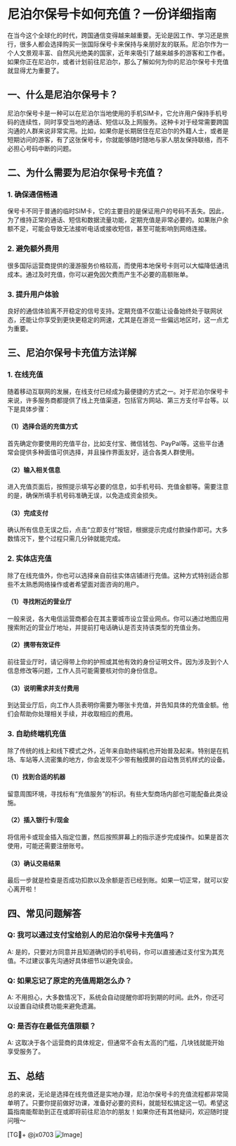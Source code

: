 # 尼泊尔保号卡如何充值？一份详细指南

在当今这个全球化的时代，跨国通信变得越来越重要。无论是因工作、学习还是旅行，很多人都会选择购买一张国际保号卡来保持与亲朋好友的联系。尼泊尔作为一个人文景观丰富、自然风光绝美的国家，近年来吸引了越来越多的游客和工作者。如果你正在尼泊尔，或者计划前往尼泊尔，那么了解如何为你的尼泊尔保号卡充值就显得尤为重要了。

## 一、什么是尼泊尔保号卡？

尼泊尔保号卡是一种可以在尼泊尔当地使用的手机SIM卡，它允许用户保持手机号码的连续性，同时享受当地的通话、短信以及上网服务。这种卡对于经常需要跨国沟通的人群来说非常实用。比如，如果你是长期居住在尼泊尔的外籍人士，或者是短期访问的游客，有了这张保号卡，你就能够随时随地与家人朋友保持联络，而不必担心号码中断的问题。

## 二、为什么需要为尼泊尔保号卡充值？

### 1. 确保通信畅通
保号卡不同于普通的临时SIM卡，它的主要目的是保证用户的号码不丢失。因此，为了维持正常的通话、短信和数据流量功能，定期充值是非常必要的。如果账户余额不足，可能会导致无法接听电话或接收短信，甚至可能影响到网络连接。

### 2. 避免额外费用
很多国际运营商提供的漫游服务价格较高，而使用本地保号卡则可以大幅降低通讯成本。通过及时充值，你可以避免因欠费而产生不必要的高额账单。

### 3. 提升用户体验
良好的通信体验离不开稳定的信号支持。定期充值不仅能让设备始终处于联网状态，还能让你享受到更快更稳定的网速，尤其是在游览一些偏远地区时，这一点尤为重要。

## 三、尼泊尔保号卡充值方法详解

### 1. 在线充值
随着移动互联网的发展，在线支付已经成为最便捷的方式之一。对于尼泊尔保号卡来说，许多服务商都提供了线上充值渠道，包括官方网站、第三方支付平台等。以下是具体步骤：

#### （1）选择合适的充值方式
首先确定你要使用的充值平台，比如支付宝、微信钱包、PayPal等。这些平台通常会提供多种面值可供选择，并且操作界面友好，适合各类人群使用。

#### （2）输入相关信息
进入充值页面后，按照提示填写必要的信息，如手机号码、充值金额等。需要注意的是，确保所填手机号码准确无误，以免造成资金损失。

#### （3）完成支付
确认所有信息无误之后，点击“立即支付”按钮，根据提示完成付款操作即可。大多数情况下，整个过程只需几分钟就能完成。

### 2. 实体店充值
除了在线充值外，你也可以选择亲自前往实体店铺进行充值。这种方式特别适合那些不太熟悉网络操作或者希望面对面咨询的用户。

#### （1）寻找附近的营业厅
一般来说，各大电信运营商都会在其主要城市设立营业网点。你可以通过地图应用搜索附近的营业厅地址，并提前打电话确认是否支持该类型的充值业务。

#### （2）携带有效证件
前往营业厅时，请记得带上你的护照或其他有效的身份证明文件。因为涉及到个人信息修改等问题，工作人员可能需要核对你的身份信息。

#### （3）说明需求并支付费用
到达营业厅后，向工作人员表明你需要为哪张卡充值，并告知具体的充值金额。他们会帮助你处理相关手续，并收取相应的费用。

### 3. 自助终端机充值
除了传统的线上和线下模式之外，近年来自助终端机也开始普及起来。特别是在机场、车站等人流密集的地方，你会发现不少带有触摸屏的自动售货机样式的设备。

#### （1）找到合适的机器
留意周围环境，寻找标有“充值服务”的标识。有些大型商场内部也可能配备此类设施。

#### （2）插入银行卡/现金
将信用卡或现金插入指定位置，然后按照屏幕上的指示逐步完成操作。如果是首次使用，可能还需要注册账号。

#### （3）确认交易结果
最后一步就是检查是否成功扣款以及余额是否已经到账。如果一切正常，就可以安心离开啦！

## 四、常见问题解答

### Q: 我可以通过支付宝给别人的尼泊尔保号卡充值吗？
A: 是的，只要对方同意并且知道确切的手机号码，你可以直接通过支付宝为其充值。不过建议事先沟通好具体细节以避免误会。

### Q: 如果忘记了原定的充值周期怎么办？
A: 不用担心，大多数情况下，系统会自动提醒你即将到期的时间。此外，你还可以设置自动续费功能来避免遗漏。

### Q: 是否存在最低充值限额？
A: 这取决于各个运营商的具体规定，但通常不会有太高的门槛，几块钱就能开始享受服务了。

## 五、总结

总的来说，无论是选择在线充值还是实地办理，尼泊尔保号卡的充值流程都非常简单明了。只要你提前做好功课，准备好必要的资料，就能轻松搞定这一切。希望这篇指南能帮助到正在或即将前往尼泊尔的朋友！如果你还有其他疑问，欢迎随时提问哦～

[TG💪+ @jx0703 ![Image](https://github.com/user-attachments/assets/dbca1d08-cadb-493c-b0ec-ad6f7a83f270)]